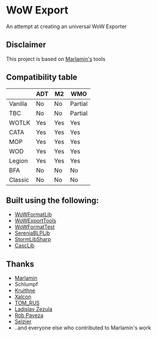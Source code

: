 # WoW Export

An attempt at creating an universal WoW Exporter

## Disclaimer

This project is based on [Marlamin's](https://github.com/Marlamin) tools

## Compatibility table

| | ADT | M2 | WMO |
| --- | --- | --- | --- |
| Vanilla | No | No | Partial |
| TBC | No | No | Partial |
| WOTLK | Yes | Yes | Yes |
| CATA | Yes | Yes | Yes |
| MOP | Yes | Yes | Yes |
| WOD | Yes | Yes | Yes |
| Legion | Yes | Yes | Yes |
| BFA | No | No | No |
| Classic | No | No | No |

## Built using the following:

* [WoWFormatLib](https://github.com/Marlamin/WoWFormatLib)
* [WoWExportTools](https://github.com/Marlamin/WoWExportTools)
* [WoWFormatTest](https://github.com/Marlamin/WoWFormatTest)
* [SereniaBLPLib](https://github.com/WoW-Tools/SereniaBLPLib)
* [StormLibSharp](https://github.com/robpaveza/stormlibsharp)
* [CascLib](https://github.com/WoW-Tools/CascLib)

## Thanks

* [Marlamin](https://github.com/Marlamin)
* Schlumpf
* [Kruithne](https://github.com/Kruithne)
* [Xalcon](https://github.com/Xalcon)
* [TOM_RUS](https://github.com/tomrus88)
* [Ladislav Zezula](https://github.com/ladislav-zezula)
* [Rob Paveza](https://github.com/robpaveza)
* [Selzier](https://github.com/Selzier)
* ..and everyone else who contributed to Marlamin's work
